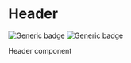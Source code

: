# Header
[![Generic badge](https://img.shields.io/badge/GROUP-global-blue.svg)]()
[![Generic badge](https://img.shields.io/badge/SIZE-organisms-pink.svg)]()

Header component
